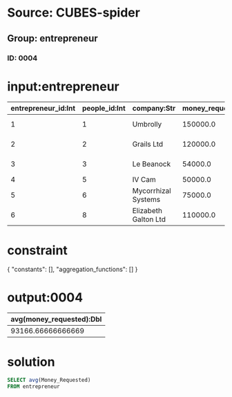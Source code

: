 # Source: CUBES-spider
## Group: entrepreneur
### ID: 0004

# input:entrepreneur

| entrepreneur_id:Int | people_id:Int | company:Str | money_requested:Dbl | investor:Str |
|---|---|---|---|---|
| 1 | 1 | Umbrolly | 150000.0 | Duncan Bannatyne |
| 2 | 2 | Grails Ltd | 120000.0 | Doug Richard |
| 3 | 3 | Le Beanock | 54000.0 | Rachel Elnaugh |
| 4 | 5 | IV Cam | 50000.0 | Peter Jones |
| 5 | 6 | Mycorrhizal Systems | 75000.0 | Simon Woodroffe |
| 6 | 8 | Elizabeth Galton Ltd | 110000.0 | Duncan Bannatyne |

# constraint

{
  "constants": [],
  "aggregation_functions": []
}

# output:0004

| avg(money_requested):Dbl |
|---|
| 93166.66666666669 |

# solution

```sql
SELECT avg(Money_Requested)
FROM entrepreneur
```
